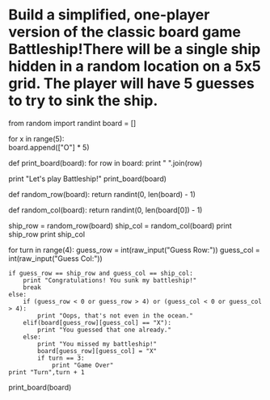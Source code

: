 # Build a simplified, one-player version of the classic board game Battleship!There will be a single ship hidden in a random location on a 5x5 grid. The player will have 5 guesses to try to sink the ship.
from random import randint
board = []

for x in range(5):	
		board.append(["O"] * 5)

def print_board(board):
    for row in board:
        print " ".join(row)

print "Let's play Battleship!"
print_board(board)

def random_row(board):
    return randint(0, len(board) - 1)

def random_col(board):
    return randint(0, len(board[0]) - 1)

ship_row = random_row(board)
ship_col = random_col(board)
print ship_row
print ship_col

for turn in range(4):
    guess_row = int(raw_input("Guess Row:"))
    guess_col = int(raw_input("Guess Col:"))
    
    if guess_row == ship_row and guess_col == ship_col:
        print "Congratulations! You sunk my battleship!"
        break
    else:
        if (guess_row < 0 or guess_row > 4) or (guess_col < 0 or guess_col > 4):
            print "Oops, that's not even in the ocean."
        elif(board[guess_row][guess_col] == "X"):
            print "You guessed that one already."
        else:
            print "You missed my battleship!"
            board[guess_row][guess_col] = "X"
            if turn == 3:
                print "Game Over"
    print "Turn",turn + 1
print_board(board)
